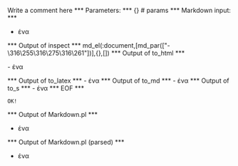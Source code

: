 Write a comment here
*** Parameters: ***
{} # params 
*** Markdown input: ***
- ένα

*** Output of inspect ***
md_el(:document,[md_par(["- \316\255\316\275\316\261"])],{},[])
*** Output of to_html ***
<p>- ένα</p>
*** Output of to_latex ***
- ένα
*** Output of to_md ***
- ένα
*** Output of to_s ***
- ένα
*** EOF ***



	OK!



*** Output of Markdown.pl ***
<ul>
<li>ένα</li>
</ul>

*** Output of Markdown.pl (parsed) ***
<div
    ><ul>
<li>ένα</li
      >
</ul
  ></div
>